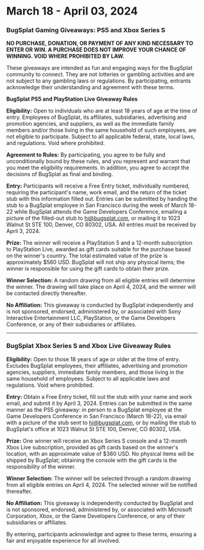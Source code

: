 # March 18 - April 03, 2024

### **BugSplat Gaming Giveaways: PS5 and Xbox Series S**

**NO PURCHASE, DONATION, OR PAYMENT OF ANY KIND NECESSARY TO ENTER OR WIN. A PURCHASE DOES NOT IMPROVE YOUR CHANCE OF WINNING. VOID WHERE PROHIBITED BY LAW.**

These giveaways are intended as fun and engaging ways for the BugSplat community to connect. They are not lotteries or gambling activities and are not subject to any gambling laws or regulations. By participating, entrants acknowledge their understanding and agreement with these terms.

**BugSplat PS5 and PlayStation Live Giveaway Rules**

**Eligibility:** Open to individuals who are at least 18 years of age at the time of entry. Employees of BugSplat, its affiliates, subsidiaries, advertising and promotion agencies, and suppliers, as well as the immediate family members and/or those living in the same household of such employees, are not eligible to participate. Subject to all applicable federal, state, local laws, and regulations. Void where prohibited.

**Agreement to Rules:** By participating, you agree to be fully and unconditionally bound by these rules, and you represent and warrant that you meet the eligibility requirements. In addition, you agree to accept the decisions of BugSplat as final and binding.

**Entry:** Participants will receive a Free Entry ticket, individually numbered, requiring the participant's name, work email, and the return of the ticket stub with this information filled out. Entries can be submitted by handing the stub to a BugSplat employee in San Francisco during the week of March 18-22 while BugSplat attends the Game Developers Conference, emailing a picture of the filled-out stub to hi@bugsplat.com, or mailing it to 1023 Walnut St STE 100, Denver, CO 80302, USA. All entries must be received by April 3, 2024.

**Prize:** The winner will receive a PlayStation 5 and a 12-month subscription to PlayStation Live, awarded as gift cards suitable for the purchase based on the winner's country. The total estimated value of the prize is approximately $560 USD. BugSplat will not ship any physical items; the winner is responsible for using the gift cards to obtain their prize.

**Winner Selection:** A random drawing from all eligible entries will determine the winner. The drawing will take place on April 4, 2024, and the winner will be contacted directly thereafter.

**No Affiliation:** This giveaway is conducted by BugSplat independently and is not sponsored, endorsed, administered by, or associated with Sony Interactive Entertainment LLC, PlayStation, or the Game Developers Conference, or any of their subsidiaries or affiliates.

***

### **BugSplat Xbox Series S and Xbox Live Giveaway Rules**

**Eligibility:** Open to those 18 years of age or older at the time of entry. Excludes BugSplat employees, their affiliates, advertising and promotion agencies, suppliers, immediate family members, and those living in the same household of employees. Subject to all applicable laws and regulations. Void where prohibited.

**Entry:** Obtain a Free Entry ticket, fill out the stub with your name and work email, and submit it by April 3, 2024. Entries can be submitted in the same manner as the PS5 giveaway: in person to a BugSplat employee at the Game Developers Conference in San Francisco (March 18-22), via email with a picture of the stub sent to hi@bugsplat.com, or by mailing the stub to BugSplat's office at 1023 Walnut St STE 100, Denver, CO 80302, USA.

**Prize:** One winner will receive an Xbox Series S console and a 12-month Xbox Live subscription, provided as gift cards based on the winner's location, with an approximate value of $360 USD. No physical items will be shipped by BugSplat; obtaining the console with the gift cards is the responsibility of the winner.

**Winner Selection:** The winner will be selected through a random drawing from all eligible entries on April 4, 2024. The selected winner will be notified thereafter.

**No Affiliation:** This giveaway is independently conducted by BugSplat and is not sponsored, endorsed, administered by, or associated with Microsoft Corporation, Xbox, or the Game Developers Conference, or any of their subsidiaries or affiliates.

By entering, participants acknowledge and agree to these terms, ensuring a fair and enjoyable experience for all involved.
